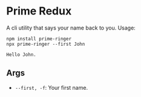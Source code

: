 # Prime Redux

A cli utility that says your name back to you. Usage:

```
npm install prime-ringer
npx prime-ringer --first John

Hello John.
```

## Args

  - `--first, -f`: Your first name.

